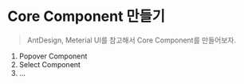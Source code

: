 # Core Component 만들기

> AntDesign, Meterial UI를 참고해서 Core Component를 만들어보자.

1. Popover Component
2. Select Component
3. ...
